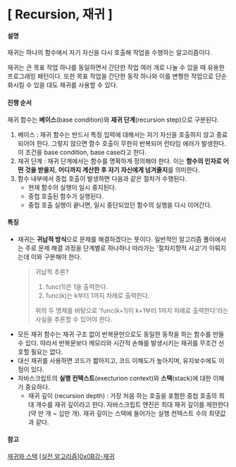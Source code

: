 # [ Recursion, 재귀 ]

#### 설명

재귀는 하나의 함수에서 자기 자신을 다시 호출해 작업을 수행하는 알고리즘이다.  

재귀는 큰 목표 작업 하나를 동일하면서 간단한 작업 여러 개로 나눌 수 있을 때 유용한 프로그래밍 패턴이다. 또한 목표 작업을 간단한 동작 하나와 이를 변형한 작업으로 단순화시킬 수 있을 대도 재귀를 사용할 수 있다.



#### 진행 순서

재귀 함수는 **베이스**(base condition)와 **재귀 단계**(recursion step)으로 구분된다. 

1. 베이스
   : 재귀 함수는 반드시 특정 입력에 대해서는 자기 자신을 호출하지 않고 종료되어야 한다. 그렇지 않으면 함수 호출이 무한히 반복되어 런타임 에러가 발생한다. 이 조건을 base condition, base case라고 한다.
2. 재귀 단계
   : 재귀 단계에서는 함수를 명확하게 정의해야 한다. 이는 **함수의 인자로 어떤 것을 받을지**, **어디까지 계산한 후 자기 자신에게 넘겨줄지**를 의미한다.
3. 함수 내부에서 중첩 호출이 발생하면 다음과 같은 절차가 수행된다.
   - 현재 함수의 실행이 일시 중지된다.
   - 중첩 호출된 함수가 실행된다.
   - 중첩 호출 실행이 끝나면, 일시 중단되었던 함수의 실행을 다시 이어간다.



#### 특징

- 재귀는 **귀납적 방식**으로 문제를 해결하겠다는 뜻이다. 일반적인 알고리즘 풀이에서는 주로 문제 해결 과정을 단계별로 하나하나 따라가는 '절차지향적 사고'가 이뤄지는데 이와 구분해야 한다.

  > 귀납적 추론?
  >
  > 1. func(1)은 1을 출력한다.
  > 2. func(k)는 k부터 1까지 차례로 출력한다.
  >
  > 위의 두 명제를 바탕으로 'func(k+1)이 k+1부터 1까지 차례로 출력한다'라는 사실을 추론할 수 있어야 한다.

+ 모든 재귀 함수는 재귀 구조 없이 반복문만으로도 동일한 동작을 하는 함수를 만들 수 있다. 따라서 반복문보다 메모리와 시간적 손해를 발생시키는 재귀를 무조건 선호할 필요는 없다.
+ 대신 재귀를 사용하면 코드가 짧아지고, 코드 이해도가 높아지며, 유지보수에도 이점이 있다.
+ 자바스크립트의 **실행 컨텍스트**(execturion context)와 **스택**(stack)에 대한 이해가 중요하다.
  - 재귀 깊이 (recursion depth)
    : 가장 처음 하는 호출을 포함한 중첩 호출의 최대 개수를 재귀 깊이라고 한다. 자바스크립트 엔진은 최대 재귀 깊이를 제한한다(약 만 개 ~ 십만 개). 재귀 깊이는 스택에 들어가는 실행 컨텍스트 수의 최댓값과 같다.



#### 참고
[재귀와 스택](https://ko.javascript.info/recursion)
[[실전 알고리즘]0x0B강-재귀](https://blog.encrypted.gg/943)